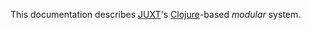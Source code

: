 This documentation describes [JUXT](https://juxt.pro)'s [Clojure](http://clojure.org)-based
_modular_ system.
